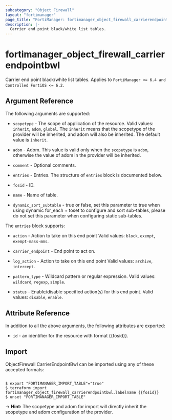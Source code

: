 ```yaml
---
subcategory: "Object Firewall"
layout: "fortimanager"
page_title: "FortiManager: fortimanager_object_firewall_carrierendpointbwl"
description: |-
  Carrier end point black/white list tables.
---
```


# fortimanager_object_firewall_carrierendpointbwl
Carrier end point black/white list tables. Applies to `FortiManager <= 6.4 and Controlled FortiOS <= 6.2`.

## Argument Reference


The following arguments are supported:

* `scopetype` - The scope of application of the resource. Valid values: `inherit`, `adom`, `global`. The `inherit` means that the scopetype of the provider will be inherited, and adom will also be inherited. The default value is `inherit`.
* `adom` - Adom. This value is valid only when the `scopetype` is `adom`, otherwise the value of adom in the provider will be inherited.

* `comment` - Optional comments.
* `entries` - Entries. The structure of `entries` block is documented below.
* `fosid` - ID.
* `name` - Name of table.
* `dynamic_sort_subtable` - true or false, set this parameter to true when using dynamic for_each + toset to configure and sort sub-tables, please do not set this parameter when configuring static sub-tables.

The `entries` block supports:

* `action` - Action to take on this end point Valid values: `block`, `exempt`, `exempt-mass-mms`.

* `carrier_endpoint` - End point to act on.
* `log_action` - Action to take on this end point Valid values: `archive`, `intercept`.

* `pattern_type` - Wildcard pattern or regular expression. Valid values: `wildcard`, `regexp`, `simple`.

* `status` - Enable/disable specified action(s) for this end point. Valid values: `disable`, `enable`.



## Attribute Reference

In addition to all the above arguments, the following attributes are exported:
* `id` - an identifier for the resource with format {{fosid}}.

## Import

ObjectFirewall CarrierEndpointBwl can be imported using any of these accepted formats:
```

$ export "FORTIMANAGER_IMPORT_TABLE"="true"
$ terraform import fortimanager_object_firewall_carrierendpointbwl.labelname {{fosid}}
$ unset "FORTIMANAGER_IMPORT_TABLE"
```
-> **Hint:** The scopetype and adom for import will directly inherit the scopetype and adom configuration of the provider.
